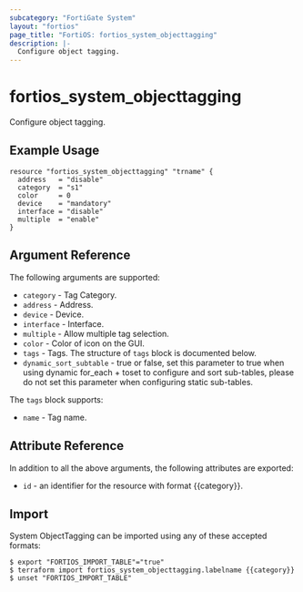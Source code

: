```yaml
---
subcategory: "FortiGate System"
layout: "fortios"
page_title: "FortiOS: fortios_system_objecttagging"
description: |-
  Configure object tagging.
---
```


# fortios_system_objecttagging
Configure object tagging.

## Example Usage

```hcl
resource "fortios_system_objecttagging" "trname" {
  address   = "disable"
  category  = "s1"
  color     = 0
  device    = "mandatory"
  interface = "disable"
  multiple  = "enable"
}
```

## Argument Reference


The following arguments are supported:

* `category` - Tag Category.
* `address` - Address.
* `device` - Device.
* `interface` - Interface.
* `multiple` - Allow multiple tag selection.
* `color` - Color of icon on the GUI.
* `tags` - Tags. The structure of `tags` block is documented below.
* `dynamic_sort_subtable` - true or false, set this parameter to true when using dynamic for_each + toset to configure and sort sub-tables, please do not set this parameter when configuring static sub-tables.

The `tags` block supports:

* `name` - Tag name.


## Attribute Reference

In addition to all the above arguments, the following attributes are exported:
* `id` - an identifier for the resource with format {{category}}.

## Import

System ObjectTagging can be imported using any of these accepted formats:
```
$ export "FORTIOS_IMPORT_TABLE"="true"
$ terraform import fortios_system_objecttagging.labelname {{category}}
$ unset "FORTIOS_IMPORT_TABLE"
```
